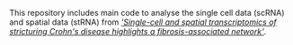 This repository includes main code to analyse the single cell data (scRNA) and spatial data (stRNA) from [*'Single-cell and spatial transcriptomics of stricturing Crohn's disease highlights a fibrosis-associated network'*](https://www.nature.com/articles/s41588-025-02225-y).
